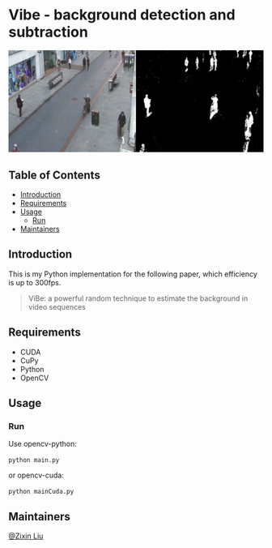 # Vibe - background detection and subtraction
![background](./figs/vibe.gif)

## Table of Contents
- [Introduction](#introduction)
- [Requirements](#requirements)
- [Usage](#usage)
    - [Run](#run)
- [Maintainers](#maintainers)

## Introduction
This is my Python implementation for the following paper, which efficiency is up to 300fps.
> ViBe: a powerful random technique to estimate the background in video sequences

## Requirements
- CUDA
- CuPy
- Python
- OpenCV

## Usage

### Run
Use opencv-python: 

```python main.py```

or opencv-cuda: 

```python mainCuda.py```

## Maintainers
[@Zixin Liu](liuzixin1126@gmail.com)
